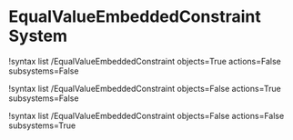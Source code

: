 # EqualValueEmbeddedConstraint System

!syntax list /EqualValueEmbeddedConstraint objects=True actions=False subsystems=False

!syntax list /EqualValueEmbeddedConstraint objects=False actions=True subsystems=False

!syntax list /EqualValueEmbeddedConstraint objects=False actions=False subsystems=True
